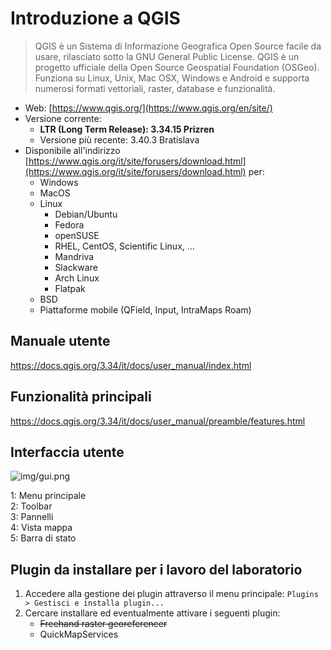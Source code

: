 # Introduzione a QGIS
> QGIS è un Sistema di Informazione Geografica Open Source facile da usare, rilasciato sotto la GNU General Public License. QGIS è un progetto ufficiale della Open Source Geospatial Foundation (OSGeo). Funziona su Linux, Unix, Mac OSX, Windows e Android e supporta numerosi formati vettoriali, raster, database e funzionalità.

- Web: [https://www.qgis.org/](https://www.qgis.org/en/site/)
- Versione corrente:
	- **LTR (Long Term Release): 3.34.15 Prizren**
	- Versione più recente: 3.40.3 Bratislava
- Disponibile all'indirizzo [https://www.qgis.org/it/site/forusers/download.html](https://www.qgis.org/it/site/forusers/download.html) per:
	- Windows
	- MacOS
	- Linux
		- Debian/Ubuntu
		- Fedora
		- openSUSE
		- RHEL, CentOS, Scientific Linux, ...
		- Mandriva
		- Slackware
		- Arch Linux
		- Flatpak
	- BSD
	- Piattaforme mobile (QField, Input, IntraMaps Roam)

## Manuale utente
https://docs.qgis.org/3.34/it/docs/user_manual/index.html

## Funzionalità principali
https://docs.qgis.org/3.34/it/docs/user_manual/preamble/features.html

## Interfaccia utente
![img/gui.png](img/gui.png)

1: Menu principale  
2: Toolbar  
3: Pannelli  
4: Vista mappa  
5: Barra di stato

## Plugin da installare per i lavoro del laboratorio
1. Accedere alla gestione dei plugin attraverso il menu principale:
   `Plugins > Gestisci e installa plugin...`
2. Cercare installare ed eventualmente attivare i seguenti plugin:
	- ~~Freehand raster georeferencer~~
	- QuickMapServices
